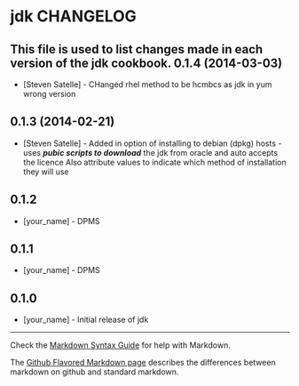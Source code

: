 jdk CHANGELOG
=============

This file is used to list changes made in each version of the jdk cookbook.
0.1.4 (2014-03-03)
------------------
- [Steven Satelle] - 	CHanged rhel method to be hcmbcs as jdk in yum wrong version 
						  						  
0.1.3 (2014-02-21)
------------------
- [Steven Satelle] - 	Added in option of installing to debian (dpkg) hosts - uses ***pubic scripts to download*** the jdk from oracle and auto accepts the licence 
						Also attribute values to indicate which method of installation they will use  

0.1.2
-----
- [your_name] - DPMS
	
0.1.1
-----
- [your_name] - DPMS
						
0.1.0
-----
- [your_name] - Initial release of jdk

- - -
Check the [Markdown Syntax Guide](http://daringfireball.net/projects/markdown/syntax) for help with Markdown.

The [Github Flavored Markdown page](http://github.github.com/github-flavored-markdown/) describes the differences between markdown on github and standard markdown.
